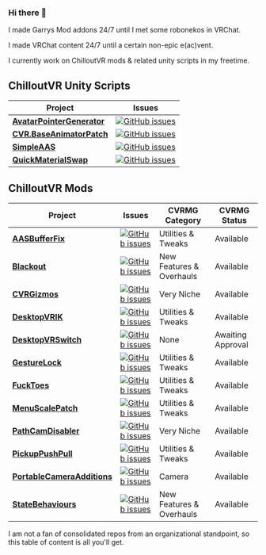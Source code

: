 ### Hi there 👋

I made Garrys Mod addons 24/7 until I met some robonekos in VRChat.

I made VRChat content 24/7 until a certain non-epic e(ac)vent.

I currently work on ChilloutVR mods & related unity scripts in my freetime.

## ChilloutVR Unity Scripts

| Project | Issues |
|-------------|-------------------|
| [**AvatarPointerGenerator**](https://github.com/NotAKidOnSteam/AvatarPointerGenerator/) | [![GitHub issues](https://img.shields.io/github/issues/NotAKidOnSteam/AvatarPointerGenerator?color=green&logo=github&style=flat)](https://github.com/NotAKidOnSteam/AvatarPointerGenerator/issues) |
| [**CVR.BaseAnimatorPatch**](https://github.com/NotAKidOnSteam/CVR.BaseAnimatorPatch/) | [![GitHub issues](https://img.shields.io/github/issues/NotAKidOnSteam/CVR.BaseAnimatorPatch?color=green&logo=github&style=flat)](https://github.com/NotAKidOnSteam/CVR.BaseAnimatorPatch/issues) |
| [**SimpleAAS**](https://github.com/NotAKidOnSteam/SimpleAAS/) | [![GitHub issues](https://img.shields.io/github/issues/NotAKidOnSteam/SimpleAAS?color=green&logo=github&style=flat)](https://github.com/NotAKidOnSteam/SimpleAAS/issues) |
| [**QuickMaterialSwap**](https://github.com/NotAKidOnSteam/QuickMaterialSwap/) | [![GitHub issues](https://img.shields.io/github/issues/NotAKidOnSteam/QuickMaterialSwap?color=green&logo=github&style=flat)](https://github.com/NotAKidOnSteam/QuickMaterialSwap/issues) |

## ChilloutVR Mods

| Project | Issues | CVRMG Category | CVRMG Status |
|-------------|-------------------|---|---|
| [**AASBufferFix**](https://github.com/NotAKidOnSteam/AASBufferFix/) | [![GitHub issues](https://img.shields.io/github/issues/NotAKidOnSteam/AASBufferFix?color=green&logo=github&style=flat)](https://github.com/NotAKidOnSteam/AASBufferFix/issues) | Utilities & Tweaks  | Available |
| [**Blackout**](https://github.com/NotAKidOnSteam/Blackout/) | [![GitHub issues](https://img.shields.io/github/issues/NotAKidOnSteam/Blackout?color=green&logo=github&style=flat)](https://github.com/NotAKidOnSteam/Blackout/issues) | New Features & Overhauls | Available |
| [**CVRGizmos**](https://github.com/NotAKidOnSteam/CVRGizmos/) | [![GitHub issues](https://img.shields.io/github/issues/NotAKidOnSteam/CVRGizmos?color=green&logo=github&style=flat)](https://github.com/NotAKidOnSteam/CVRGizmos/issues) | Very Niche | Available |
| [**DesktopVRIK**](https://github.com/notakidonsteam/desktopvrik) | [![GitHub issues](https://img.shields.io/github/issues/notakidonsteam/desktopvrik?color=green&logo=github&style=flat)](https://github.com/notakidonsteam/desktopvrik/issues) | Utilities & Tweaks | Available |
| [**DesktopVRSwitch**](https://github.com/NotAKidOnSteam/DesktopVRSwitch/) | [![GitHub issues](https://img.shields.io/github/issues/NotAKidOnSteam/DesktopVRSwitch?color=green&logo=github&style=flat)](https://github.com/NotAKidOnSteam/DesktopVRSwitch/issues) | None | Awaiting Approval |
| [**GestureLock**](https://github.com/NotAKidOnSteam/GestureLock/) | [![GitHub issues](https://img.shields.io/github/issues/NotAKidOnSteam/GestureLock?color=green&logo=github&style=flat)](https://github.com/NotAKidOnSteam/GestureLock/issues) | Utilities & Tweaks | Available |
| [**FuckToes**](https://github.com/NotAKidOnSteam/FuckToes/) | [![GitHub issues](https://img.shields.io/github/issues/NotAKidOnSteam/FuckToes?color=green&logo=github&style=flat)](https://github.com/NotAKidOnSteam/FuckToes/issues) | Utilities & Tweaks | Available |
| [**MenuScalePatch**](https://github.com/NotAKidOnSteam/MenuScalePatch/) | [![GitHub issues](https://img.shields.io/github/issues/NotAKidOnSteam/MenuScalePatch?color=green&logo=github&style=flat)](https://github.com/NotAKidOnSteam/MenuScalePatch/issues) | Utilities & Tweaks | Available  |
| [**PathCamDisabler**](https://github.com/NotAKidOnSteam/PathCamDisabler/) | [![GitHub issues](https://img.shields.io/github/issues/NotAKidOnSteam/PathCamDisabler?color=green&logo=github&style=flat)](https://github.com/NotAKidOnSteam/PathCamDisabler/issues) | Very Niche | Available |
| [**PickupPushPull**](https://github.com/NotAKidOnSteam/PickupPushPull/) | [![GitHub issues](https://img.shields.io/github/issues/NotAKidOnSteam/PickupPushPull?color=green&logo=github&style=flat)](https://github.com/NotAKidOnSteam/PickupPushPull/issues) | Utilities & Tweaks | Available |
| [**PortableCameraAdditions**](https://github.com/NotAKidOnSteam/PortableCameraAdditions/) | [![GitHub issues](https://img.shields.io/github/issues/NotAKidOnSteam/PortableCameraAdditions?color=green&logo=github&style=flat)](https://github.com/NotAKidOnSteam/PortableCameraAdditions/issues) | Camera | Available |
| [**StateBehaviours**](https://github.com/NotAKidOnSteam/StateBehaviours/) | [![GitHub issues](https://img.shields.io/github/issues/NotAKidOnSteam/StateBehaviours?color=green&logo=github&style=flat)](https://github.com/NotAKidOnSteam/StateBehaviours/issues) | New Features & Overhauls | Available |


I am not a fan of consolidated repos from an organizational standpoint, so this table of content is all you'll get.
